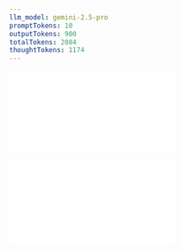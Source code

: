 ```yaml
---
llm_model: gemini-2.5-pro
promptTokens: 10
outputTokens: 900
totalTokens: 2084
thoughtTokens: 1174
---
```


![@](steps/prompt.52aa8251.md)

![@](steps/response.7a6001eb.md)
